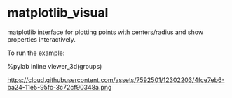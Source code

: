 # matplotlib_visual
matplotlib interface for plotting points with centers/radius and show properties interactively.

To run the example:

%pylab inline
viewer_3d(groups)

https://cloud.githubusercontent.com/assets/7592501/12302203/4fce7eb6-ba24-11e5-95fc-3c72cf90348a.png
